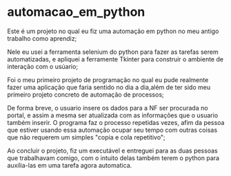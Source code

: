 # automacao_em_python

Este é um projeto no qual eu fiz uma automação em python no meu antigo trabalho como aprendiz;

Nele eu usei a ferramenta selenium do python para fazer as tarefas serem automatizadas,
e apliquei a ferramente Tkinter para construir o ambiente de interação com o usúario;

Foi o meu primeiro projeto de programação no qual eu pude realmente fazer uma aplicação que faria
sentido no dia a dia,além de ter sido meu primeiro projeto concreto de automação de processos;

De forma breve, o usuario insere os dados para a NF ser procurada no portal, e assim a mesma ser 
atualizada com as informações que o usuario também inserir. O programa faz o processo repetidas 
vezes, afim da pessoa que estiver usando essa automação ocupar seu tempo com outras coisas que não 
requerem um simples "copia e cola repetitivo";

Ao concluir o projeto, fiz um executável e entreguei para as duas pessoas que trabalhavam comigo, 
com o intuito delas também terem o python para auxilia-las em uma tarefa agora automatica.
